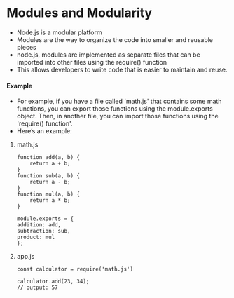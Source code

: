 # Modules and Modularity

- Node.js is a modular platform
- Modules are the way to organize the code into smaller and reusable pieces
- node.js, modules are implemented as separate files that can be imported into other files using the require() function
- This allows developers to write code that is easier to maintain and reuse.

#### Example
- For example, if you have a file called 'math.js' that contains some math functions, you can export those functions using the module.exports object. Then, in another file, you can import those functions using the 'require() function'.
- Here’s an example:

1. math.js
    ```
    function add(a, b) {
        return a + b;
    }
    function sub(a, b) {
        return a - b;
    }
    function mul(a, b) {
        return a * b;
    }

    module.exports = {
    addition: add,
    subtraction: sub,
    product: mul
    };
    ```

2. app.js
    ```
    const calculator = require('math.js')

    calculator.add(23, 34);
    // output: 57
    ```